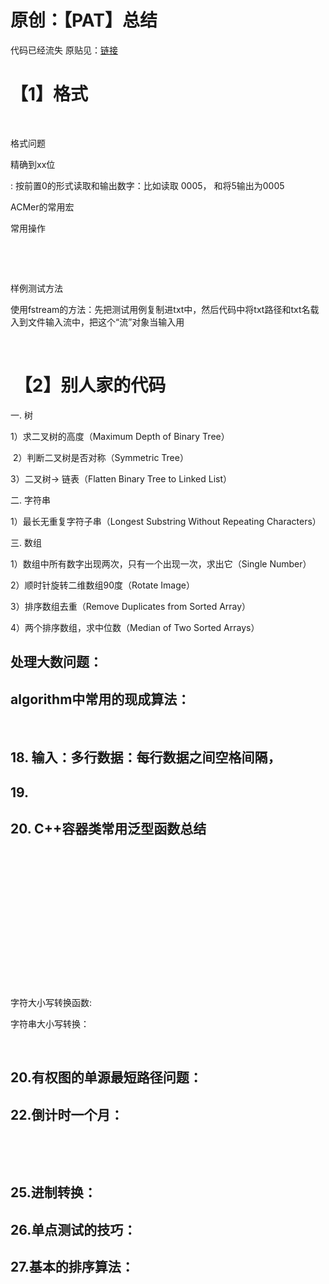 # 原创：【PAT】总结

代码已经流失
原贴见：[链接](https://chenzhuo.blog.csdn.net/article/details/101081562)

# 【1】格式

 

格式问题

精确到xx位

: 按前置0的形式读取和输出数字：比如读取 0005， 和将5输出为0005

ACMer的常用宏

常用操作

 

 

样例测试方法

使用fstream的方法：先把测试用例复制进txt中，然后代码中将txt路径和txt名载入到文件输入流中，把这个“流”对象当输入用

 

#  【2】别人家的代码

一. 树

1）求二叉树的高度（Maximum Depth of Binary Tree）

 2）判断二叉树是否对称（Symmetric Tree）

3）二叉树-&gt; 链表（Flatten Binary Tree to Linked List）

二. 字符串

1）最长无重复字符子串（Longest Substring Without Repeating Characters）

三. 数组

1）数组中所有数字出现两次，只有一个出现一次，求出它（Single Number）

2）顺时针旋转二维数组90度（Rotate Image）

3）排序数组去重（Remove Duplicates from Sorted Array）

4）两个排序数组，求中位数（Median of Two Sorted Arrays）

## 处理大数问题：

## algorithm中常用的现成算法：

 

## 18. 输入：多行数据：每行数据之间空格间隔，

## 19.

## 20. C++容器类常用泛型函数总结

##  

 

 

 

 

##  

字符大小写转换函数:

字符串大小写转换：

 

## 20.有权图的单源最短路径问题：

## 22.倒计时一个月：

 

 

## 25.进制转换：

## 26.单点测试的技巧：

## 27.基本的排序算法：

 
